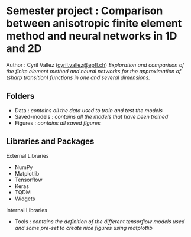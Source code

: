 # Semester project : Comparison between anisotropic finite element method and neural networks in 1D and 2D

Author : Cyril Vallez (<cyril.vallez@epfl.ch>)
_Exploration and comparison of the finite element method and neural networks for the approximation of (sharp transition) functions in one and several dimensions._

## Folders
- Data : *contains all the data used to train and test the models*
- Saved-models : *contains all the models that have been trained* 
- Figures : *contains all saved figures*

## Libraries and Packages
External Libraries
- NumPy
- Matplotlib
- Tensorflow
- Keras
- TQDM
- Widgets

Internal Libraries
- Tools : *contains the definition of the different tensorflow models used and some pre-set to create nice figures using matplotlib*
